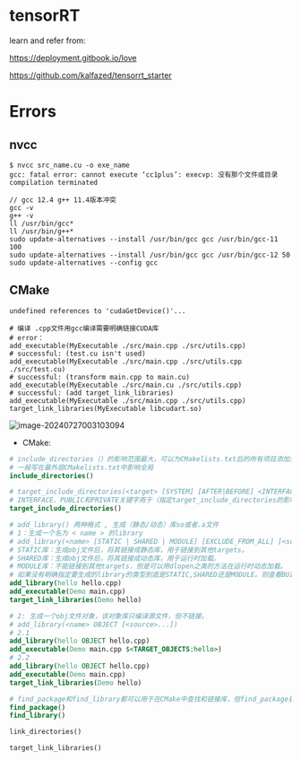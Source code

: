 # tensorRT

learn and refer from:

https://deployment.gitbook.io/love

https://github.com/kalfazed/tensorrt_starter

# Errors

## nvcc

```
$ nvcc src_name.cu -o exe_name
gcc: fatal error: cannot execute ‘cc1plus’: execvp: 没有那个文件或目录
compilation terminated
```

```shell
// gcc 12.4 g++ 11.4版本冲突
gcc -v
g++ -v
ll /usr/bin/gcc*
ll /usr/bin/g++*
sudo update-alternatives --install /usr/bin/gcc gcc /usr/bin/gcc-11 100
sudo update-alternatives --install /usr/bin/gcc gcc /usr/bin/gcc-12 50
sudo update-alternatives --config gcc
```
## CMake

```
undefined references to 'cudaGetDevice()'...
```
```shell
# 编译 .cpp文件用gcc编译需要明确链接CUDA库
# error：
add_executable(MyExecutable ./src/main.cpp ./src/utils.cpp)
# successful: (test.cu isn't used)
add_executable(MyExecutable ./src/main.cpp ./src/utils.cpp ./src/test.cu)
# successful: (transform main.cpp to main.cu)
add_executable(MyExecutable ./src/main.cu ./src/utils.cpp)
# successful: (add target_link_libraries)
add_executable(MyExecutable ./src/main.cpp ./src/utils.cpp)
target_link_libraries(MyExecutable libcudart.so)
```

![image-20240727003103094](/home/stoair/.config/Typora/typora-user-images/image-20240727003103094.png)
- CMake:
```cmake
# include_directories（）的影响范围最大，可以为CMakelists.txt后的所有项目添加头文件目录
# 一般写在最外层CMakelists.txt中影响全局
include_directories()
```
```cmake
# target_include_directories(<target> [SYSTEM] [AFTER|BEFORE] <INTERFACE|PUBLIC|PRIVATE> [items1...] [<INTERFACE|PUBLIC|PRIVATE> [items2...] ...])
# INTERFACE、PUBLIC和PRIVATE关键字用于（指定target_include_directories的影响范围）
target_include_directories()
```
```cmake
# add_library() 两种格式 , 生成（静态/动态）库so或者.a文件
# 1：生成一个名为 < name > 的library
# add_library(<name> [STATIC | SHARED | MODULE] [EXCLUDE_FROM_ALL] [<source>...]
# STATIC库：生成obj文件后，将其链接成静态库，用于链接到其他targets。
# SHARED库：生成obj文件后，将其链接成动态库，用于运行时加载。
# MODULE库：不能链接到其他targets，但是可以用dlopen之类的方法在运行时动态加载。
# 如果没有明确指定要生成的library的类型到底是STATIC,SHARED还是MODULE。则查看BUILD_SHARED_LIBS变量，如果值为ON，则默认是SHARED，否则默认STATIC。
add_library(hello hello.cpp)
add_executable(Demo main.cpp)
target_link_libraries(Demo hello)

# 2: 生成一个obj文件对象，该对象库只编译源文件，但不链接。
# add_library(<name> OBJECT [<source>...])
# 2.1
add_library(hello OBJECT hello.cpp)
add_executable(Demo main.cpp $<TARGET_OBJECTS:hello>)
# 2.2
add_library(hello OBJECT hello.cpp)
add_executable(Demo main.cpp)
target_link_libraries(Demo hello)
```

```cmake
# find_package和find_library都可以用于在CMake中查找和链接库，但find_package更适用于具有CMake配置文件的库，而find_library则适用于没有CMake配置文件的库
find_package()
find_library()
```

```makefile
link_directories()
```
```makefile
target_link_libraries()
```

